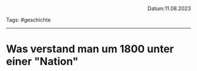 <p align="right">Datum:11.08.2023</p>

Tags: #geschichte 

---


# Was verstand man um 1800 unter einer "Nation"